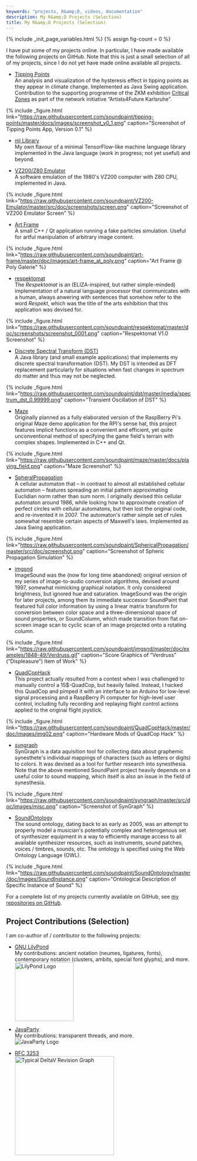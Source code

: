 ```yaml
---
keywords: "projects, R&amp;D, videos, documentation"
description: My R&amp;D Projects (Selection)
title: My R&amp;D Projects (Selection)
---
```


{% include _init_page_variables.html %}
{% assign fig-count = 0 %}

I have put some of my projects online.  In particular, I have made
available the following projects on GitHub.  Note that this is just a
small selection of all of my projects, since I do not yet have made
online available all projects.

* [Tipping Points](https://soundpaint.github.io/tipping-points/en)<br />
  An analysis and visualization of the hysteresis effect in tipping
  points as they appear in climate change.  Implemented as Java Swing
  application.  Contribution to the supporting programme of the ZKM
  exhibition <a
  href="https://zkm.de/en/exhibition/2020/05/critical-zones">Critical
  Zones</a> as part of the network initiative “Artists4Future
  Karlsruhe”.

{% include _figure.html
   link="https://raw.githubusercontent.com/soundpaint/tipping-points/master/docs/images/screenshot_v0_1.png"
   caption="Screenshot of Tipping Points App, Version 0.1"
%}

* [ml Library](https://github.com/soundpaint/ml)<br /> My own flavour
  of a minimal TensorFlow-like machine language library implemented in
  the Java language (work in progress; not yet useful) and beyond.

* [VZ200/Z80
  Emulator](https://github.com/soundpaint/VZ200-Emulator)<br /> A
  software emulation of the 1980's VZ200 computer with Z80 CPU,
  implemented in Java.

{% include _figure.html
   link="https://raw.githubusercontent.com/soundpaint/VZ200-Emulator/master/src/doc/screenshots/screen.png"
   caption="Screenshot of VZ200 Emulator Screen"
%}

* [Art Frame](https://github.com/soundpaint/art-frame)<br /> A small
  C++ / Qt application running a fake particles simulation.  Useful
  for artful manipulation of arbitrary image content.

{% include _figure.html
   link="https://raw.githubusercontent.com/soundpaint/art-frame/master/doc/images/art-frame_at_poly.png"
   caption="Art Frame @ Poly Galerie"
%}

* [respektomat](https://github.com/soundpaint/respektomat)<br /> The
  _Respektomat_ is an (ELIZA-inspired, but rather simple-minded)
  implementation of a natural language processor that communicates
  with a human, always anwering with sentences that somehow refer to
  the word _Respekt_, which was the title of the arts exhibition that
  this application was devised for.

{% include _figure.html
   link="https://raw.githubusercontent.com/soundpaint/respektomat/master/doc/screenshots/screenshot_0001.png"
   caption="Respektomat V1.0 Screenshot"
%}

* [Discrete Spectral Transform
  (DST)](https://github.com/soundpaint/dst)<br /> A Java library (and
  small example applications) that implements my discrete spectral
  transformation (DST).  My DST is intended as DFT replacement
  particularly for situations when fast changes in spectrum _do_
  matter and thus may not be neglected.

{% include _figure.html
   link="https://raw.githubusercontent.com/soundpaint/dst/master/media/spectrum_dst_0.99999.png"
   caption="Transient Oscillation of DST"
%}

* [Maze](https://github.com/soundpaint/maze)<br /> Originally planned
  as a fully elaborated version of the RaspBerry Pi's original Maze
  demo application for the RPI's sense hat, this project features
  implicit functions as a convenient and efficient, yet quite
  unconventional method of specifying the game field's terrain with
  complex shapes.  Implemented in C++ and Qt.

{% include _figure.html
   link="https://raw.githubusercontent.com/soundpaint/maze/master/docs/playing_field.png"
   caption="Maze Screenshot"
%}

* [SpheralPropagation](https://github.com/soundpaint/SphericalPropagation)<br
  /> A cellular automaton that – in contrast to almost all established
  cellular automaton – features spreading an initial pattern
  approximating Euclidian norm rather than sum norm.  I originally
  devised this cellular automaton around 1986, while looking how to
  approximate creation of perfect circles with cellular automatons,
  but then lost the original code, and re-invented it in 2007.  The
  automaton's rather simple set of rules somewhat resemble certain
  aspects of Maxwell's laws.  Implemented as Java Swing application.

{% include _figure.html
   link="https://raw.githubusercontent.com/soundpaint/SphericalPropagation/master/src/doc/screenshot.png"
   caption="Screenshot of Spheric Propagation Simulation"
%}

* [imgsnd](https://github.com/soundpaint/imgsnd)<br /> ImageSound was
  the (now for long time abandoned) original version of my series of
  image-to-audio conversion algorithms, devised around 1997, somewhat
  mimicking graphical notation.  It only considered brightness, but
  ignored hue and saturation.  ImageSound was the origin for later
  projects, among them its immediate successor SoundPaint that
  featured full color information by using a linear matrix transform
  for conversion between color space and a three-dimensional space of
  sound properties, or SoundColumn, which made transition from flat
  on-screen image scan to cyclic scan of an image projected onto a
  rotating column.

{% include _figure.html
   link="https://raw.githubusercontent.com/soundpaint/imgsnd/master/doc/examples/1848-49/Verdruss.gif"
   caption="Score Graphics of “Verdruss” (“Displeasure”) Item of Work"
%}

* [QuadCopHack](https://github.com/soundpaint/QuadCopHack)<br /> This
  project actually resulted from a contest when I was challenged to
  manually control a 15$-QuadCop, but heavily failed.  Instead, I
  hacked this QuadCop and pimped it with an interface to an Arduino
  for low-level signal processing and a RaspBerry Pi computer for
  high-level user control, including fully recording and replaying
  flight control actions applied to the original flight joystick.

{% include _figure.html
   link="https://raw.githubusercontent.com/soundpaint/QuadCopHack/master/doc/images/img02.png"
   caption="Hardware Mods of QuadCop Hack"
%}

* [syngraph](https://github.com/soundpaint/syngraph)<br /> SynGraph is
  a data aquisition tool for collecting data about graphemic
  synesthete's individual mappings of characters (such as letters or
  digits) to colors.  It was devised as a tool for further research
  into synesthesia.  Note that the above mentioned SoundPaint project
  heavily depends on a useful color to sound mapping, which itself is
  also an issue in the field of synesthesia.

{% include _figure.html
   link="https://raw.githubusercontent.com/soundpaint/syngraph/master/src/doc/images/misc.png"
   caption="Screenshot of SynGraph"
%}

* [SoundOntology](https://github.com/soundpaint/SoundOntology)<br />
  The sound ontology, dating back to as early as 2005, was an attempt
  to properly model a musician's potentially complex and heterogenous
  set of synthesizer equipment in a way to efficiently manage access
  to all available synthesizer resources, such as instruments, sound
  patches, voices / timbres, sounds, etc.  The ontology is specified
  using the Web Ontology Language (OWL).

{% include _figure.html
   link="https://raw.githubusercontent.com/soundpaint/SoundOntology/master/doc/images/SoundInstance.png"
   caption="Ontological Description of Specific Instance of Sound"
%}

For a complete list of my projects currently available on GitHub, see
[my repositories on
GitHub](https://github.com/soundpaint?tab=repositories).

## Project Contributions (Selection)

I am co-author of / contributor to the following projects:

* [GNU LilyPond](https://lilypond.org)<br /> My contributions: ancient
  notation (neumes, ligatures, fonts), contemporary notation
  (clusters, ambits, special font glyphs), and more.<br /><img
  src="https://lilypond.org/pictures/double-lily-modified3.png"
  alt="LilyPond Logo" style="width:160px" />

* [JavaParty](https://ps.ipd.kit.edu/english/180_461.php)<br /> My
  contributions: transparent threads, and more.<br /><img
  src="https://svn.ipd.kit.edu/trac/javaparty/chrome/site/jp-logo-64.png"
  alt="JavaParty Logo" />

* [RFC 3253](https://tools.ietf.org/html/rfc3253)<br /><img
  src="https://www.researchgate.net/profile/James_Hunt6/publication/221554542/figure/fig1/AS:668975277039628@1536507543484/Typical-DeltaV-revision-graph.png"
  alt="Typical DeltaV Revision Graph" style="width:270px" />

